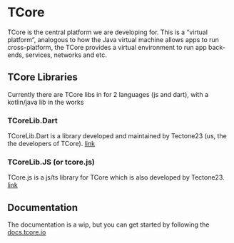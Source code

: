 # TCore

TCore is the central platform we are developing for. This is a “virtual platform”, analogous to how the Java virtual machine allows apps to run cross-platform, the TCore provides a virtual environment to run app back-ends, services, networks and etc.

## TCore Libraries
Currently there are TCore libs in for 2 languages (js and dart), with a kotlin/java lib in the works

### TCoreLib.Dart
TCoreLib.Dart is a library developed and maintained by Tectone23 (us, the the developers of TCore). [link](https://github.com/HUSKI3/TCoreLib.Dart)

### TCoreLib.JS (or tcore.js)
TCore.js is a js/ts library for TCore which is also developed by Tectone23. [link](https://github.com/TecTone23-Mobile/TcoreJS)

## Documentation

The documentation is a wip, but you can get started by following the [docs.tcore.io](https://docs.tcore.io/en/introduction)
